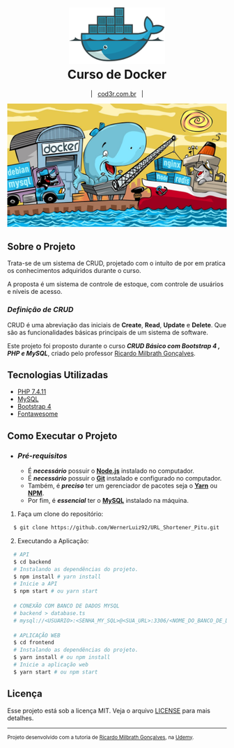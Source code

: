 <h1 align="center">
    <img alt="Docker" src="assets/docker-logo.png" height="130px" />
    <br>Curso de Docker<br/>
</h1>

<p align="center">
    &nbsp;&nbsp;&nbsp;|&nbsp;&nbsp;&nbsp;<a href="https://www.cod3r.com.br/courses/docker">cod3r.com.br</a>&nbsp;&nbsp;&nbsp;|&nbsp;&nbsp;&nbsp;
</p>
    
<p align="center">
    <img src="assets/tela-docker.jpg" />
</p>



## Sobre o Projeto

Trata-se de um sistema de CRUD, projetado com o intuíto de por em pratica os conhecimentos adquiridos durante o curso.

A proposta é um sistema de controle de estoque, com controle de usuários e níveis de acesso.

### _Definição de CRUD_

CRUD é uma abreviação das iniciais de **Create**, **Read**, **Update** e **Delete**. Que são as funcionalidades básicas principais de um sistema de software.

Este projeto foi proposto durante o curso _**CRUD Básico com Bootstrap 4 , PHP e MySQL**_, criado pelo professor [Ricardo Milbrath Gonçalves](https://www.udemy.com/course/curso-basico-de-bootstrap-4-php-e-mysql-gratis/).

## Tecnologias Utilizadas

- [PHP 7.4.11](https://www.php.net/)
- [MySQL](https://www.mysql.com/)
- [Bootstrap 4](https://getbootstrap.com/)
- [Fontawesome](https://fontawesome.com/)

## Como Executar o Projeto

- ### _Pré-requisitos_

  - É _**necessário**_ possuir o **[Node.js](https://nodejs.org/en/)** instalado no computador.
  - É _**necessário**_ possuir o **[Git](https://git-scm.com/)** instalado e configurado no computador.
  - Também, é _**preciso**_ ter um gerenciador de pacotes seja o **[Yarn](https://yarnpkg.com/)** ou **[NPM](https://www.npmjs.com/)**.
  - Por fim, é _**essencial**_ ter o **[MySQL](https://www.mysql.com/)** instalado na máquina.

1. Faça um clone do repositório:

```sh
  $ git clone https://github.com/WernerLuiz92/URL_Shortener_Pitu.git
```

2. Executando a Aplicação:

```sh
  # API
  $ cd backend
  # Instalando as dependências do projeto.
  $ npm install # yarn install
  # Inicie a API
  $ npm start # ou yarn start

  # CONEXÃO COM BANCO DE DADOS MYSQL
  # backend > database.ts
  # mysql://<USUARIO>:<SENHA_MY_SQL>@<SUA_URL>:3306/<NOME_DO_BANCO_DE_DADOS>

  # APLICAÇÃO WEB
  $ cd frontend
  # Instalando as dependências do projeto.
  $ yarn install # ou npm install
  # Inicie a aplicação web
  $ yarn start # ou npm start
```

## Licença

Esse projeto está sob a licença MIT. Veja o arquivo [LICENSE](LICENSE) para mais detalhes.<br />

---

<sup>Projeto desenvolvido com a tutoria de [Ricardo Milbrath Gonçalves](https://ricardomilbrath.com.br/), na [Udemy](https://www.udemy.com/user/ricardomilbrathgonalves/).</sup>
